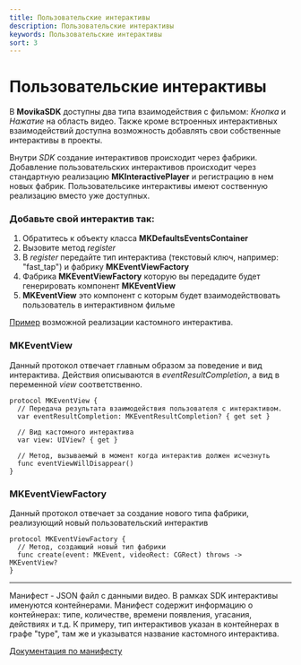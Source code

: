 ```yaml
---
title: Пользовательские интерактивы
description: Пользовательские интерактивы
keywords: Пользовательские интерактивы
sort: 3
---
```


# Пользовательские интерактивы

В **MovikaSDK** доступны два типа взаимодействия с фильмом: _Кнопка_ и _Нажатие_ на область видео. Также кроме встроенных интерактивных взаимодействий доступна возможность добавлять свои собственные интерактивы в проекты.

Внутри _SDK_ создание интерактивов происходит через фабрики. Добавление пользовательских интерактивов происходит через стандартную реализацию **MKInteractivePlayer** и регистрацию в нем новых фабрик. Пользовательсике интерактивы имеют соственную реализацию вместо уже доступных.

### Добавьте свой интерактив так:

1) Обратитесь к объекту класса **MKDefaultsEventsContainer**
2) Вызовите метод _register_
3) В _register_ передайте тип интерактива (текстовый ключ, например: "fast_tap") и фабрику **MKEventViewFactory**
4) Фабрика **MKEventViewFactory** которую вы передадите будет генерировать компонент **MKEventView**
5) **MKEventView** это компонент с которым будет взаимодействовать пользователь в интерактивном фильме

[Пример](../../src/ios/custom/ViewController.txt) возможной реализации кастомного интерактива.

### MKEventView

Данный протокол отвечает главным образом за поведение и вид интерактива. Действия описываются в _eventResultCompletion_, а вид в переменной _view_ соответственно.
```
protocol MKEventView {
  // Передача результата взаимодействия пользователя с интерактивом.
  var eventResultCompletion: MKEventResultCompletion? { get set }
  
  // Вид кастомного интерактива
  var view: UIView? { get }

  // Метод, вызываемый в момент когда интерактив должен исчезнуть
  func eventViewWillDisappear()
}
``` 

### MKEventViewFactory

Данный протокол отвечает за создание нового типа фабрики, реализующий новый пользовательский интерактив
```
protocol MKEventViewFactory {
  // Метод, создающий новый тип фабрики
  func create(event: MKEvent, videoRect: CGRect) throws -> MKEventView?
}
```
___

Манифест - JSON файл с данными видео. В рамках SDK интерактивы именуются контейнерами. Манифест содержит информацию о контейнерах: типе, количестве, времени появления, угасания, действиях и т.д. К примеру, тип интерактивов указан в контейнерах в графе "type", там же и указыватся название кастомного интерактива. 

[Документация по манифесту](../android/custom-interactives-ru.md) 

